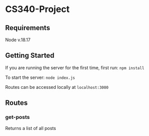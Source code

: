 # CS340-Project

## Requirements
Node v.18.17

## Getting Started
If you are running the server for the first time, first run:
`npm install`

To start the server:
`node index.js`

Routes can be accessed locally at `localhost:3000`

## Routes

### get-posts
Returns a list of all posts

